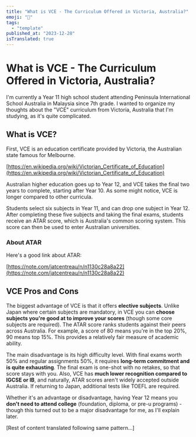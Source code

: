 ```yaml
---
title: "What is VCE - The Curriculum Offered in Victoria, Australia?"
emoji: "🤖"
tags:
  - "template"
published_at: "2023-12-28"
isTranslated: true
---
```


# What is VCE - The Curriculum Offered in Victoria, Australia?

I'm currently a Year 11 high school student attending Peninsula International School Australia in Malaysia since 7th grade. I wanted to organize my thoughts about the "VCE" curriculum from Victoria, Australia that I'm studying, as it's quite complicated.

## What is VCE?

First, VCE is an education certificate provided by Victoria, the Australian state famous for Melbourne.

[https://en.wikipedia.org/wiki/Victorian_Certificate_of_Education](https://en.wikipedia.org/wiki/Victorian_Certificate_of_Education)

Australian higher education goes up to Year 12, and VCE takes the final two years to complete, starting after Year 10. As some might notice, VCE is longer compared to other curricula.

Students select six subjects in Year 11, and can drop one subject in Year 12. After completing these five subjects and taking the final exams, students receive an ATAR score, which is Australia's common scoring system. This score can then be used to enter Australian universities.

### About ATAR

Here's a good link about ATAR:

[https://note.com/jatcentreau/n/n1130c28a8a22](https://note.com/jatcentreau/n/n1130c28a8a22)

## VCE Pros and Cons

The biggest advantage of VCE is that it offers **elective subjects**.
Unlike Japan where certain subjects are mandatory, in VCE you can **choose subjects you're good at to improve your scores** (though some core subjects are required).
The ATAR score ranks students against their peers across Australia. For example, a score of 80 means you're in the top 20%, 90 means top 15%. This provides a relatively fair measure of academic ability.

The main disadvantage is its high difficulty level. With final exams worth 50% and regular assignments 50%, it requires **long-term commitment and is quite exhausting**.
The final exam is one-shot with no retakes, so that score stays with you.
Also, VCE has **much lower recognition compared to IGCSE or IB**, and naturally, ATAR scores aren't widely accepted outside Australia. If returning to Japan, additional tests like TOEFL are required.

Whether it's an advantage or disadvantage, having Year 12 means you **don't need to attend college** (foundation, diploma, or pre-u programs) - though this turned out to be a major disadvantage for me, as I'll explain later.

[Rest of content translated following same pattern...]

